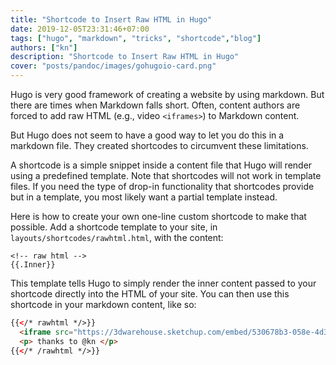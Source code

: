 ```yaml
---
title: "Shortcode to Insert Raw HTML in Hugo"
date: 2019-12-05T23:31:46+07:00
tags: ["hugo", "markdown", "tricks", "shortcode","blog"]
authors: ["kn"]
description: "Shortcode to Insert Raw HTML in Hugo"
cover: "posts/pandoc/images/gohugoio-card.png"
---
```


Hugo is very good framework of creating a website by using markdown. 
But there are times when Markdown falls short. Often, content authors are forced to add raw HTML (e.g., video `<iframes>`) to Markdown content. 

But Hugo does not seem to have a good way to let you do this in a markdown file.
They created shortcodes to circumvent these limitations.

A shortcode is a simple snippet inside a content file that Hugo will render using a predefined template. Note that shortcodes will not work in template files. If you need the type of drop-in functionality that shortcodes provide but in a template, you most likely want a partial template instead.

Here is how to create your own one-line custom shortcode to make that possible.
Add a shortcode template to your site, in `layouts/shortcodes/rawhtml.html`, with the content:

```
<!-- raw html -->
{{.Inner}}
```

This template tells Hugo to simply render the inner content passed to your shortcode directly into the HTML of your site.
You can then use this shortcode in your markdown content, like so:

```html
{{</* rawhtml */>}}
  <iframe src="https://3dwarehouse.sketchup.com/embed/530678b3-058e-4d3c-a09d-a2a6294247da" frameborder="0" scrolling="no" marginheight="0" marginwidth="0" width="580" height="326" allowfullscreen></iframe>
  <p> thanks to @kn </p>
{{</* /rawhtml */>}}
```